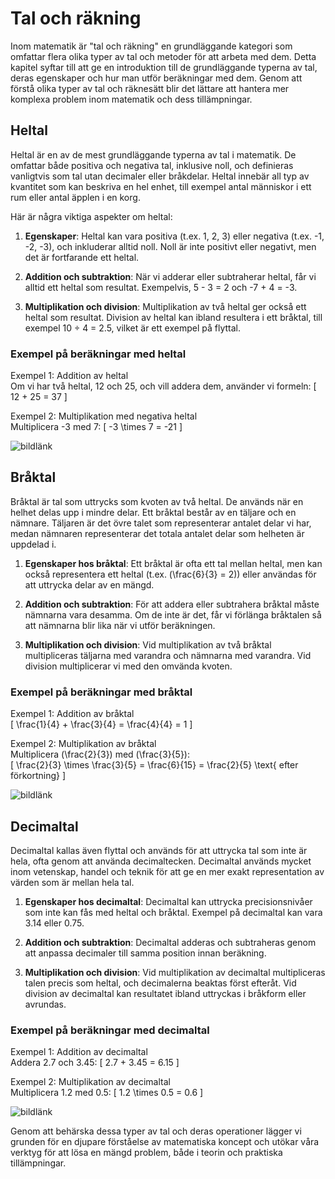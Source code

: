 # Tal och räkning

Inom matematik är "tal och räkning" en grundläggande kategori som omfattar flera olika typer av tal och metoder för att arbeta med dem. Detta kapitel syftar till att ge en introduktion till de grundläggande typerna av tal, deras egenskaper och hur man utför beräkningar med dem. Genom att förstå olika typer av tal och räknesätt blir det lättare att hantera mer komplexa problem inom matematik och dess tillämpningar.

## Heltal

Heltal är en av de mest grundläggande typerna av tal i matematik. De omfattar både positiva och negativa tal, inklusive noll, och definieras vanligtvis som tal utan decimaler eller bråkdelar. Heltal innebär all typ av kvantitet som kan beskriva en hel enhet, till exempel antal människor i ett rum eller antal äpplen i en korg.

Här är några viktiga aspekter om heltal:

1. **Egenskaper**: Heltal kan vara positiva (t.ex. 1, 2, 3) eller negativa (t.ex. -1, -2, -3), och inkluderar alltid noll. Noll är inte positivt eller negativt, men det är fortfarande ett heltal.

2. **Addition och subtraktion**: När vi adderar eller subtraherar heltal, får vi alltid ett heltal som resultat. Exempelvis, 5 - 3 = 2 och -7 + 4 = -3.

3. **Multiplikation och division**: Multiplikation av två heltal ger också ett heltal som resultat. Division av heltal kan ibland resultera i ett bråktal, till exempel 10 ÷ 4 = 2.5, vilket är ett exempel på flyttal.

### Exempel på beräkningar med heltal

Exempel 1: Addition av heltal  
Om vi har två heltal, 12 och 25, och vill addera dem, använder vi formeln:
\[ 
12 + 25 = 37 
\]

Exempel 2: Multiplikation med negativa heltal  
Multiplicera -3 med 7:
\[ 
-3 \times 7 = -21 
\]

![bildlänk](Simple_integer_operation_example.png)  

## Bråktal

Bråktal är tal som uttrycks som kvoten av två heltal. De används när en helhet delas upp i mindre delar. Ett bråktal består av en täljare och en nämnare. Täljaren är det övre talet som representerar antalet delar vi har, medan nämnaren representerar det totala antalet delar som helheten är uppdelad i.

1. **Egenskaper hos bråktal**: Ett bråktal är ofta ett tal mellan heltal, men kan också representera ett heltal (t.ex. \(\frac{6}{3} = 2\)) eller användas för att uttrycka delar av en mängd.

2. **Addition och subtraktion**: För att addera eller subtrahera bråktal måste nämnarna vara desamma. Om de inte är det, får vi förlänga bråktalen så att nämnarna blir lika när vi utför beräkningen.

3. **Multiplikation och division**: Vid multiplikation av två bråktal multipliceras täljarna med varandra och nämnarna med varandra. Vid division multiplicerar vi med den omvända kvoten.

### Exempel på beräkningar med bråktal

Exempel 1: Addition av bråktal  
\[
\frac{1}{4} + \frac{3}{4} = \frac{4}{4} = 1
\]

Exempel 2: Multiplikation av bråktal  
Multiplicera \(\frac{2}{3}\) med \(\frac{3}{5}\):  
\[
\frac{2}{3} \times \frac{3}{5} = \frac{6}{15} = \frac{2}{5} \text{ efter förkortning}
\]

![bildlänk](Fraction_operation_example.png)  

## Decimaltal

Decimaltal kallas även flyttal och används för att uttrycka tal som inte är hela, ofta genom att använda decimaltecken. Decimaltal används mycket inom vetenskap, handel och teknik för att ge en mer exakt representation av värden som är mellan hela tal.

1. **Egenskaper hos decimaltal**: Decimaltal kan uttrycka precisionsnivåer som inte kan fås med heltal och bråktal. Exempel på decimaltal kan vara 3.14 eller 0.75.

2. **Addition och subtraktion**: Decimaltal adderas och subtraheras genom att anpassa decimaler till samma position innan beräkning.

3. **Multiplikation och division**: Vid multiplikation av decimaltal multipliceras talen precis som heltal, och decimalerna beaktas först efteråt. Vid division av decimaltal kan resultatet ibland uttryckas i bråkform eller avrundas.

### Exempel på beräkningar med decimaltal

Exempel 1: Addition av decimaltal  
Addera 2.7 och 3.45:
\[
2.7 + 3.45 = 6.15
\]

Exempel 2: Multiplikation av decimaltal  
Multiplicera 1.2 med 0.5:
\[
1.2 \times 0.5 = 0.6
\]

![bildlänk](Decimal_operation_example.png)  

Genom att behärska dessa typer av tal och deras operationer lägger vi grunden för en djupare förståelse av matematiska koncept och utökar våra verktyg för att lösa en mängd problem, både i teorin och praktiska tillämpningar.